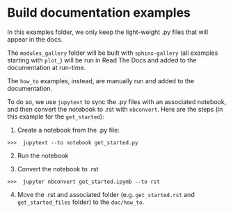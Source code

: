 # Build documentation examples

In this examples folder, we only keep the light-weight .py files that will appear in the docs.

The `modules_gallery` folder will be built with `sphinx-gallery` (all examples starting with `plot_`) will be run in 
Read The Docs and added to the documentation at run-time.

The `how_to` examples, instead, are manually run and added to the documentation.

To do so, we use `jupytext` to sync the .py files with an associated notebook, and then convert the notebook to .rst 
with `nbconvert`. Here are the steps (in this example for the `get_started`):

1. Create a notebook from the .py file:

```
>>>  jupytext --to notebook get_started.py
```

2. Run the notebook


3. Convert the notebook to .rst

```
>>>  jupyter nbconvert get_started.ipymb --to rst
```


4. Move the .rst and associated folder (e.g. `get_started.rst` and `get_started_files` folder) to the `doc/how_to`.